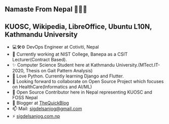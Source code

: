 ## Namaste From Nepal 🙏🙏🙏
## KUOSC, Wikipedia, LibreOffice, Ubuntu L10N, Kathmandu University

- 💻🛠⚙️ DevOps Engineer at Cotiviti, Nepal
- 🔭 Currently working at NIST College, Banepa as a CSIT Lecturer(Contract Based).
- ✨ Computer Science Student here at Kathmandu University.(MTect.IT-2020, Thesis on Gait Pattern Analysis)
- 🌱 Love Python. Currently learning Django and Flutter.
- 👯 Looking forward to collaborate on Open Source Project which focuses on HealthCare(Informatics and AI/ML)
- 🤔 Open Source Contributor here in Nepal representing KUOSC and FOSS Nepal
- 💬 Blogger at <a href="http://thequickblog.com">TheQuickBlog </a>
- 📫 Mail: sigdelsanjog@gmail.com
- ⚡ <a href="http://sigdelsanjog.com.np">sigdelsanjog.com.np </a>
